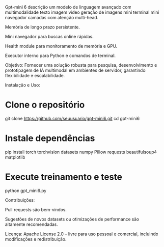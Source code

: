Gpt-mini 6
descrição 
um modelo de linguagem avançado 
com multimodalidade 
texto imagem vídeo geração de imagens 
mini terminal mini navegador 
camadas com atenção multi-head.

Memória de longo prazo persistente.

Mini navegador para buscas online rápidas.

Health module para monitoramento de memória e GPU.

Executor interno para Python e comandos de terminal.


Objetivo:
Fornecer uma solução robusta para pesquisa, desenvolvimento e prototipagem de IA multimodal em ambientes de servidor, garantindo flexibilidade e escalabilidade.

Instalação e Uso:

# Clone o repositório
git clone https://github.com/seuusuario/gpt-mini6.git
cd gpt-mini6

# Instale dependências
pip install torch torchvision datasets numpy Pillow requests beautifulsoup4 matplotlib

# Execute treinamento e teste
python gpt_mini6.py

Contribuições:

Pull requests são bem-vindos.

Sugestões de novos datasets ou otimizações de performance são altamente recomendadas.


Licença:
Apache License 2.0 – livre para uso pessoal e comercial, incluindo modificações e redistribuição.
